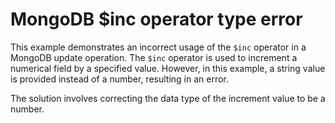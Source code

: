 # MongoDB $inc operator type error
This example demonstrates an incorrect usage of the `$inc` operator in a MongoDB update operation. The `$inc` operator is used to increment a numerical field by a specified value. However, in this example, a string value is provided instead of a number, resulting in an error.

The solution involves correcting the data type of the increment value to be a number.